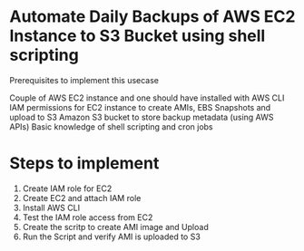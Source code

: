 # Automate Daily Backups of AWS EC2 Instance to S3 Bucket using shell scripting

Prerequisites to implement this usecase

Couple of AWS EC2 instance and one should have installed with AWS CLI
IAM permissions for EC2 instance to create AMIs, EBS Snapshots and upload to S3
Amazon S3 bucket to store backup metadata (using AWS APIs)
Basic knowledge of shell scripting and cron jobs

# Steps to implement
  1. Create IAM role for EC2
  2. Create EC2 and attach IAM role
  3. Install AWS CLI
  4. Test the IAM role access from EC2
  5. Create the scritp to create AMI image and Upload
  6. Run the Script and verify AMI is uploaded to S3
